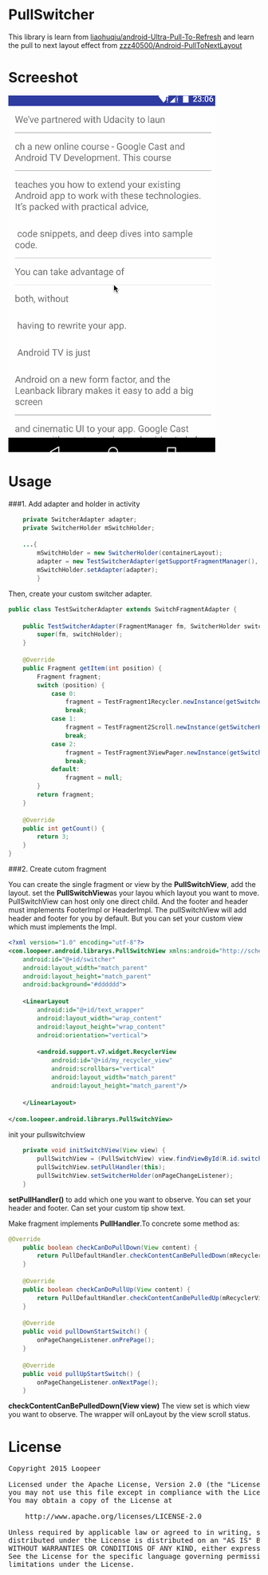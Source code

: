 # PullSwitcher

This library is learn from [liaohuqiu/android-Ultra-Pull-To-Refresh](https://github.com/liaohuqiu/android-Ultra-Pull-To-Refresh) and learn the 
pull to next layout effect from [zzz40500/Android-PullToNextLayout](https://github.com/zzz40500/Android-PullToNextLayout)

Screeshot
====
![](/screenshot/screenshot.gif)

Usage
====
###1. Add adapter and holder in activity

```java
    private SwitcherAdapter adapter;
    private SwitcherHolder mSwitchHolder;
    
    ...{
        mSwitchHolder = new SwitcherHolder(containerLayout);
        adapter = new TestSwitcherAdapter(getSupportFragmentManager(), mSwitchHolder);
        mSwitchHolder.setAdapter(adapter);
        }

```
Then, create your custom switcher adapter.
```java
public class TestSwitcherAdapter extends SwitchFragmentAdapter {

    public TestSwitcherAdapter(FragmentManager fm, SwitcherHolder switchHolder) {
        super(fm, switchHolder);
    }

    @Override
    public Fragment getItem(int position) {
        Fragment fragment;
        switch (position) {
            case 0:
                fragment = TestFragment1Recycler.newInstance(getSwitcherHolder());
                break;
            case 1:
                fragment = TestFragment2Scroll.newInstance(getSwitcherHolder());
                break;
            case 2:
                fragment = TestFragment3ViewPager.newInstance(getSwitcherHolder());
                break;
            default:
                fragment = null;
        }
        return fragment;
    }

    @Override
    public int getCount() {
        return 3;
    }
}
```
###2. Create cutom fragment

You can create the single fragment or view by the **PullSwitchView**, add the layout. set the **PullSwitchView**as your layou which layout you want to move. PullSwitchView can host only one direct child. And the footer and header must implements FooterImpl or HeaderImpl. The pullSwitchView will add header and footer for you by default. But you can set your custom view which must implements the Impl.
```xml
<?xml version="1.0" encoding="utf-8"?>
<com.loopeer.android.librarys.PullSwitchView xmlns:android="http://schemas.android.com/apk/res/android"
    android:id="@+id/switcher"
    android:layout_width="match_parent"
    android:layout_height="match_parent"
    android:background="#dddddd">

    <LinearLayout
        android:id="@+id/text_wrapper"
        android:layout_width="wrap_content"
        android:layout_height="wrap_content"
        android:orientation="vertical">

        <android.support.v7.widget.RecyclerView
            android:id="@+id/my_recycler_view"
            android:scrollbars="vertical"
            android:layout_width="match_parent"
            android:layout_height="match_parent"/>

    </LinearLayout>

</com.loopeer.android.librarys.PullSwitchView>
```
init your pullswitchview
```java
    private void initSwitchView(View view) {
        pullSwitchView = (PullSwitchView) view.findViewById(R.id.switcher);
        pullSwitchView.setPullHandler(this);
        pullSwitchView.setSwitcherHolder(onPageChangeListener);
    }
```
**setPullHandler()** to add which one you want to observe. You can set your header and footer. Can set your custom tip show text. 

Make fragment implements **PullHandler**.To concrete some method as:
```java
@Override
    public boolean checkCanDoPullDown(View content) {
        return PullDefaultHandler.checkContentCanBePulledDown(mRecyclerView);
    }

    @Override
    public boolean checkCanDoPullUp(View content) {
        return PullDefaultHandler.checkContentCanBePulledUp(mRecyclerView);
    }

    @Override
    public void pullDownStartSwitch() {
        onPageChangeListener.onPrePage();
    }

    @Override
    public void pullUpStartSwitch() {
        onPageChangeListener.onNextPage();
    }
```
**checkContentCanBePulledDown(View view)** The view set is which view you want to observe. The wrapper will onLayout by the view scroll status.


License
====
<pre>
Copyright 2015 Loopeer

Licensed under the Apache License, Version 2.0 (the "License");
you may not use this file except in compliance with the License.
You may obtain a copy of the License at

    http://www.apache.org/licenses/LICENSE-2.0

Unless required by applicable law or agreed to in writing, software
distributed under the License is distributed on an "AS IS" BASIS,
WITHOUT WARRANTIES OR CONDITIONS OF ANY KIND, either express or implied.
See the License for the specific language governing permissions and
limitations under the License.
</pre>

